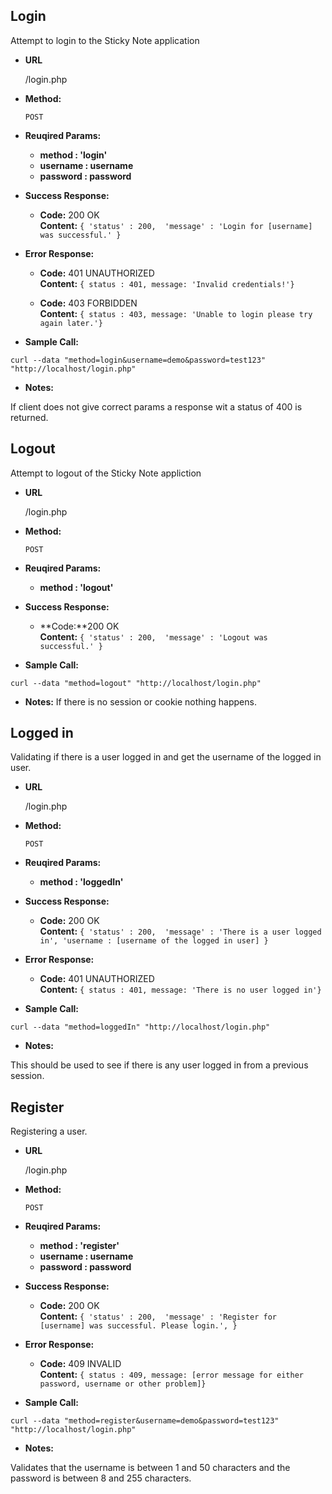 **Login**
----
  Attempt to login to the Sticky Note application

* **URL**

  /login.php

* **Method:**

  `POST`

*  **Reuqired Params:**
    * **method : 'login'**
    * **username : username**
    * **password : password**

* **Success Response:**

  * **Code:** 200 OK<br />
    **Content:** `{ 'status' : 200, 
                    'message' : 'Login for [username] was successful.'
                  }`

* **Error Response:**

  * **Code:** 401 UNAUTHORIZED <br />
    **Content:** `{ status : 401,
                     message: 'Invalid credentials!'}`

  * **Code:** 403 FORBIDDEN <br />
    **Content:** `{ status : 403,
                     message: 'Unable to login please try again later.'}`

* **Sample Call:**

`curl --data "method=login&username=demo&password=test123" "http://localhost/login.php"`

* **Notes:**

If client does not give correct params a response wit a status of 400 is returned. 

**Logout**
----
  Attempt to logout of the Sticky Note appliction

* **URL**

  /login.php

* **Method:**

  `POST`

*  **Reuqired Params:**
    * **method : 'logout'**

* **Success Response:**

  * **Code:**200 OK<br />
    **Content:** `{ 'status' : 200, 
                    'message' : 'Logout was successful.'
                  }`

* **Sample Call:**

`curl --data "method=logout" "http://localhost/login.php"`

* **Notes:**
If there is no session or cookie nothing happens. 

**Logged in**
----
  Validating if there is a user logged in and get the username of the logged in user.

* **URL**

  /login.php

* **Method:**

  `POST`

*  **Reuqired Params:**
    * **method : 'loggedIn'**

* **Success Response:**

  * **Code:** 200 OK<br />
    **Content:** `{ 'status' : 200, 
                    'message' : 'There is a user logged in',
                    'username : [username of the logged in user]
                  }`

* **Error Response:**

  * **Code:** 401 UNAUTHORIZED <br />
    **Content:** `{ status : 401,
                     message: 'There is no user logged in'}`

* **Sample Call:**

`curl --data "method=loggedIn" "http://localhost/login.php"`

* **Notes:**

This should be used to see if there is any user logged in from a previous session.

**Register**
----
  Registering a user.

* **URL**

  /login.php

* **Method:**

  `POST`

*  **Reuqired Params:**
    * **method : 'register'**
    * **username : username**
    * **password : password**

* **Success Response:**

  * **Code:** 200 OK<br />
    **Content:** `{ 'status' : 200, 
                    'message' : 'Register for [username] was successful. Please login.',
                  }`

* **Error Response:**

  * **Code:** 409 INVALID <br />
    **Content:** `{ status : 409,
                     message: [error message for either password, username or other problem]}`

* **Sample Call:**

`curl --data "method=register&username=demo&password=test123" "http://localhost/login.php"`

* **Notes:**

Validates that the username is between 1 and 50 characters and the password is between 8 and 255 characters. 
